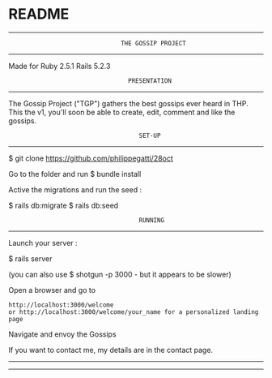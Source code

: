 # README
---------------------------------------------------------------------------------------------------------------------------------------------------------------------------------------
     						       THE GOSSIP PROJECT
---------------------------------------------------------------------------------------------------------------------------------------------------------------------------------------

Made for Ruby 2.5.1 Rails 5.2.3

           							 PRESENTATION
---------------------------------------------------------------------------------------------------------------------------------------------------------------------------------------

The Gossip Project ("TGP") gathers the best gossips ever heard in THP.
This the v1, you'll soon be able to create, edit, comment and like the gossips.


										SET-UP
---------------------------------------------------------------------------------------------------------------------------------------------------------------------------------------

$ git clone https://github.com/philippegatti/28oct

Go to the folder and run $ bundle install

Active the migrations and run the seed :

$ rails db:migrate
$ rails db:seed


										RUNNING
---------------------------------------------------------------------------------------------------------------------------------------------------------------------------------------

Launch your server :

$ rails server

(you can also use $ shotgun -p 3000 - but it appears to be slower)


Open a browser and go to

    http://localhost:3000/welcome
    or http://localhost:3000/welcome/your_name for a personalized landing page

Navigate and envoy the Gossips

If you want to contact me, my details are in the contact page.

---------------------------------------------------------------------------------------------------------------------------------------------------------------------------------------
---------------------------------------------------------------------------------------------------------------------------------------------------------------------------------------